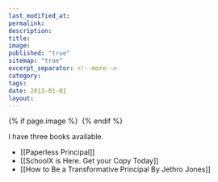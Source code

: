 ```yaml
---
last_modified_at: 
permalink: 
description: 
title: 
image: 
published: "true"
sitemap: "true"
excerpt_separator: <!--more-->
category: 
tags: 
date: 2013-01-01
layout:
---
```



{% if page.image %} <img src="{{ page.image }}" alt=""> {% endif %}

I have three books available. 

- [[Paperless Principal]]
- [[SchoolX is Here. Get your Copy Today]]
- [[How to Be a Transformative Principal By Jethro Jones]]
